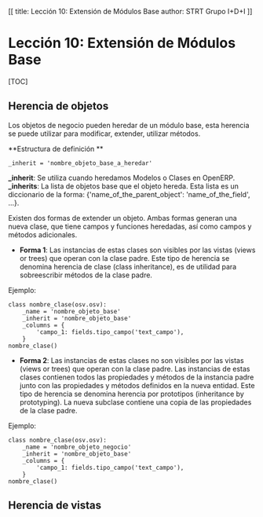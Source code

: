 [[
title: Lección 10: Extensión de Módulos Base
author: STRT Grupo I+D+I
]]

Lección 10: Extensión de Módulos Base
=====================================

[TOC]

Herencia de objetos
-------------------

Los objetos de negocio pueden heredar de un módulo base, esta herencia se puede utilizar para modificar, extender, utilizar métodos.

**Estructura de definición **

	_inherit = 'nombre_objeto_base_a_heredar'

**_inherit**: Se utiliza cuando heredamos Modelos o Clases en OpenERP.
**_inherits**: La lista de objetos base que el objeto hereda. Esta lista es un diccionario de la forma: {'name_of_the_parent_object': 'name_of_the_field', ...}.


Existen dos formas de extender un objeto. Ambas formas generan una nueva clase, que tiene campos y funciones heredadas, así como campos y métodos adicionales.

* **Forma 1**: Las instancias de estas clases son visibles por las vistas (views or trees) que operan con la clase padre. Este tipo de herencia se denomina herencia de clase (class inheritance), es de utilidad para sobreescribir métodos de la clase padre.

Ejemplo:

	class nombre_clase(osv.osv):
		_name = 'nombre_objeto_base'
		_inherit = 'nombre_objeto_base'
		_columns = {
			'campo_1: fields.tipo_campo('text_campo'),
		}
	nombre_clase()


* **Forma 2**: Las instancias de estas clases no son visibles por las vistas (views or trees) que operan con la clase padre. Las instancias de estas clases contienen todos las propiedades y métodos de la instancia padre junto con las propiedades y métodos definidos en la nueva entidad. Este tipo de herencia se denomina herencia por prototipos (inheritance by prototyping). La nueva subclase contiene una copia de las propiedades de la clase padre.

Ejemplo:

	class nombre_clase(osv.osv):
		_name = 'nombre_objeto_negocio'
		_inherit = 'nombre_objeto_base'
		_columns = {
			'campo_1: fields.tipo_campo('text_campo'),
		}
	nombre_clase()


Herencia de vistas
------------------